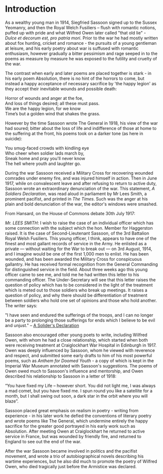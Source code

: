 # Introduction

As a wealthy young man in 1914, Siegfried Sassoon signed up to the Sussex Yeomanry, and then the Royal Welch Fusiliers – flush with romantic notions, puffed up with pride and what Wilfred Owen later called "that old lie" - _Dulce et decorum est, pro patria mori_. Prior to the war he had mostly written about fox hunting, cricket and romance - the pursuits of a young gentleman at leisure, and his early poetry about war is suffused with romantic enthusiasm, however gradually a bitter pessimism and rage seeped in to the poems as measure by measure he was exposed to the futility and cruelty of the war. 

The contrast when early and later poems are placed together is stark - in his early poem Absolution, there is no hint of the horrors to come, but instead a happy acceptance of necessary sacrifice by 'the happy legion' as they accept their inevitable wounds and possible death:

Horror of wounds and anger at the foe,  
And loss of things desired; all these must pass.  
We are the happy legion, for we know  
Time’s but a golden wind that shakes the grass.  

However by the time Sassoon wrote The General in 1918, his view of the war had soured; bitter about the loss of life and indifference of those at home to the suffering at the front, his poems took on a darker tone (as here in suicide):

You smug-faced crowds with kindling eye  
Who cheer when soldier lads march by,  
Sneak home and pray you'll never know  
The hell where youth and laughter go.  

During the war Sassoon received a Military Cross for recovering wounded comrades under enemy fire, and was injured himself in action. Then in June 1917, while on convalescent leave and after refusing to return to active duty, Sassoon wrote an extraordinary denunciation of the war. This statement, _A Soldiers Declaration_, was read aloud in parliament by Mr Lees Smith, a prominent pacifist, and printed in _The Times_. Such was the anger at his plain and bold denunciation of the war, the editor's windows were smashed. 

From Hansard, on the House of Commons debate 30th July 1917:

*Mr. LEES SMITH*: I wish to raise the case of an individual officer which has some connection with the subject which the hon. Member for Haggerston raised. It is the case of Second-Lieutenant Sassoon, of the 3rd Battalion Royal Welsh Fusiliers. This young officer, I think, appears to have one of the finest and most gallant records of service in the Army. He enlisted as a private — without waiting for the War to break out — on 3rd August, 1914, and I imagine would be one of the first 1,000 men to enlist. He has been wounded, and has been awarded the Military Cross for conspicuous gallantry. He has received formal recognition from the General Commanding for distinguished service in the field. About three weeks ago this young officer came to see me, and told me he had written this letter to his commanding officer. The Under-Secretary will see that this letter raises the question of policy which has to be considered in the light of the treatment which is meted out to those soldiers who break up meetings. It raises a question of policy, and why there should be differentiation of treatment between soldiers who hold one set of opinions and those who hold another. The writer says:

"I have seen and endured the sufferings of the troops, and I can no longer be a party to prolonging those sufferings for ends which I believe to be evil and unjust." – [A Solider's Declaration](a-soldiers-declaration.md)

Sassoon also encouraged other young poets to write, including Wilfred Owen, with whom he had a close relationship, which started when both were receiving treatment at Craiglockhart War Hospital in Edinburgh in 1917. Owen was deeply influenced by Sassoon, whom he viewed with reverence and respect, and submitted some early drafts to him of his most powerful poems, such as _Anthem for Doomed Youth_ - a copy of which is kept in the Imperial War Museum annotated with Sassoon's suggestions. The poems of Owen owed much to Sassoon's influence and mentorship, and Owen described his relationship to Sassoon in a letter of 1918: 

“You have fixed my Life – however short. You did not light me, I was always a mad comet, but you have fixed me. I spun round you like a satellite for a month, but I shall swing out soon, a dark star in the orbit where you will blaze”.

Sassoon placed great emphasis on realism in poetry - writing from experience - in his later work he defied the conventions of literary poetry and wrote poems like The General, which undermine entirely the happy sacrifice for the greater good portrayed in his early work such as Absolution. After meeting Owen at Craiglockhart he returned to active service in France, but was wounded by friendly fire, and returned to England to see out the end of the war. 

After the war Sassoon became involved in politics and the pacifist movement, and wrote a trio of autobiographical novels describing his wartime experiences, but he also did much to promote the poetry of Wilfred Owen, who died tragically just before the Armistice was declared.